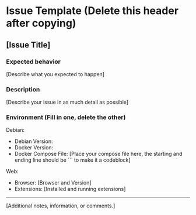 # Issue Template (Delete this header after copying)

## [Issue Title]

### Expected behavior

[Describe what you expected to happen]

### Description

[Describe your issue in as much detail as possible]

### Environment (Fill in one, delete the other)

Debian:
- Debian Version:
- Docker Version:
- Docker Compose File:
[Place your compose file here, the starting and ending line should be ``` to make it a codeblock]

Web:
- Browser: [Browser and Version]
- Extensions: [Installed and running extensions]

---

[Additional notes, information, or comments.]